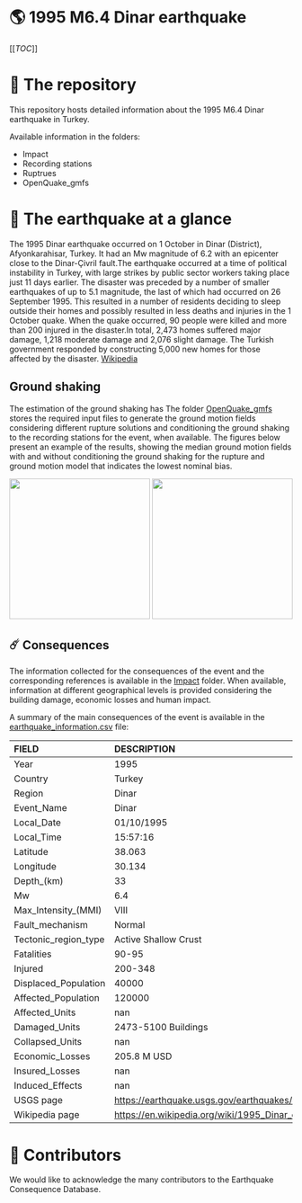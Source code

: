 # 🌎 1995 M6.4 Dinar earthquake
[[_TOC_]]

# 📂 The repository  

This repository hosts detailed information about the 1995 M6.4 Dinar earthquake in Turkey.

Available information in the folders:

- Impact
- Recording stations
- Ruptrues
- OpenQuake_gmfs 


# 🚀 The earthquake at a glance 

The 1995 Dinar earthquake occurred on 1 October in Dinar (District), Afyonkarahisar, Turkey. It had an Mw magnitude of 6.2 with an epicenter close to the Dinar-Çivril fault.The earthquake occurred at a time of political instability in Turkey, with large strikes by public sector workers taking place just 11 days earlier. The disaster was preceded by a number of smaller earthquakes of up to 5.1 magnitude, the last of which had occurred on 26 September 1995. This resulted in a number of residents deciding to sleep outside their homes and possibly resulted in less deaths and injuries in the 1 October quake. When the quake occurred, 90 people were killed and more than 200 injured in the disaster.In total, 2,473 homes suffered major damage, 1,218 moderate damage and 2,076 slight damage. The Turkish government responded by constructing 5,000 new homes for those affected by the disaster.
[Wikipedia](https://en.wikipedia.org/wiki/1995_Dinar_earthquake)



## Ground shaking

The estimation of the ground shaking has The folder [OpenQuake_gmfs](./OpenQuake_gmfs/) stores the required input files to generate the ground motion fields considering different rupture solutions and conditioning the ground shaking to the recording stations for the event, when available. The figures below present an example of the results, showing the median ground motion fields with and without conditioning the ground shaking for the rupture and ground motion model that indicates the lowest nominal bias.

<img src="./OpenQuake_gmfs/median_gmf_stations_none.png" height="250">
<img src="./OpenQuake_gmfs/median_gmf_stations_seismic.png" height="250">

## ☄️ Consequences

The information collected for the consequences of the event and the corresponding references is available in the [Impact](./Impact) folder. When available, information at different geographical levels is provided considering the building damage, economic losses and human impact.

A summary of the main consequences of the event is available in the [earthquake_information.csv](./earthquake_information.csv) file:

| FIELD                | DESCRIPTION                                                            |
|:---------------------|:-----------------------------------------------------------------------|
| Year                 | 1995                                                                   |
| Country              | Turkey                                                                 |
| Region               | Dinar                                                                  |
| Event_Name           | Dinar                                                                  |
| Local_Date           | 01/10/1995                                                             |
| Local_Time           | 15:57:16                                                               |
| Latitude             | 38.063                                                                 |
| Longitude            | 30.134                                                                 |
| Depth_(km)           | 33                                                                     |
| Mw                   | 6.4                                                                    |
| Max_Intensity_(MMI)  | VIII                                                                   |
| Fault_mechanism      | Normal                                                                 |
| Tectonic_region_type | Active Shallow Crust                                                   |
| Fatalities           | 90-95                                                                  |
| Injured              | 200-348                                                                |
| Displaced_Population | 40000                                                                  |
| Affected_Population  | 120000                                                                 |
| Affected_Units       | nan                                                                    |
| Damaged_Units        | 2473-5100 Buildings                                                    |
| Collapsed_Units      | nan                                                                    |
| Economic_Losses      | 205.8 M USD                                                            |
| Insured_Losses       | nan                                                                    |
| Induced_Effects      | nan                                                                    |
| USGS page            | https://earthquake.usgs.gov/earthquakes/eventpage/usp000749b/executive |
| Wikipedia page       | https://en.wikipedia.org/wiki/1995_Dinar_earthquake                    |


# 🌟 Contributors 

We would like to acknowledge the many contributors to the Earthquake Consequence Database.
